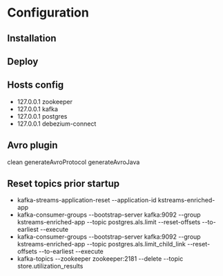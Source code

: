 # Configuration
## Installation
## Deploy
## Hosts config
- 127.0.0.1			zookeeper
- 127.0.0.1			kafka
- 127.0.0.1			postgres
- 127.0.0.1			debezium-connect
## Avro plugin
clean generateAvroProtocol generateAvroJava
## Reset topics prior startup
* kafka-streams-application-reset --application-id kstreams-enriched-app 
* kafka-consumer-groups --bootstrap-server kafka:9092 --group kstreams-enriched-app --topic postgres.als.limit --reset-offsets --to-earliest --execute 
* kafka-consumer-groups --bootstrap-server kafka:9092 --group kstreams-enriched-app --topic postgres.als.limit_child_link --reset-offsets --to-earliest --execute 
* kafka-topics --zookeeper zookeeper:2181 --delete --topic store.utilization_results